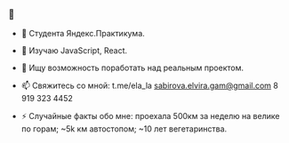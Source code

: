 ###  👋

- 🔭 Студента Яндекс.Практикума.
- 🌱 Изучаю JavaScript, React.
- 👯 Ищу возможность поработать над реальным проектом.

- 📫  Свяжитесь со мной: t.me/ela_la
                         sabirova.elvira.gam@gmail.com
                         8 919 323 4452
                         
- ⚡ Случайные факты обо мне: проехала 500км за неделю на велике по горам;
                            ~5k км автостопом;
                            ~10 лет вегетаринства.
                            
                            
